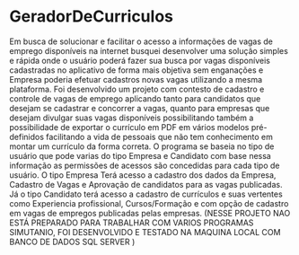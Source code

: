 # GeradorDeCurriculos

Em busca de solucionar e facilitar o acesso a informações de vagas de emprego disponíveis na internet busquei desenvolver uma solução simples e rápida onde o usuário poderá fazer sua busca por vagas disponíveis cadastradas no aplicativo de forma mais objetiva sem enganações e Empresa poderia efetuar cadastros novas vagas utilizando a mesma plataforma.
Foi desenvolvido um projeto com contesto de cadastro e controle de vagas de emprego aplicando tanto para candidatos que desejam se cadastrar e concorrer a vagas, quanto para empresas que desejam divulgar suas vagas disponíveis possibilitando também a possibilidade de exportar o currículo em PDF em vários modelos pré-definidos facilitando a vida de pessoais que não tem conhecimento em montar um currículo da forma correta.
O programa se baseia no tipo de usuário que pode varias do tipo Empresa e Candidato com base nessa informação as permissões de acessos são concedidas para cada tipo de usuário. O tipo Empresa Terá acesso a cadastro dos dados da Empresa, Cadastro de Vagas e Aprovação de candidatos para as vagas publicadas. 
Já o tipo Candidato terá acesso a cadastro de currículos e suas vertentes como Experiencia profissional, Cursos/Formação e com opção de cadastro em vagas de empregos publicadas pelas empresas. (NESSE PROJETO NAO ESTÁ PREPARADO PARA TRABALHAR COM VARIOS PROGRAMAS SIMUTANIO, FOI DESENVOLVIDO E TESTADO NA MAQUINA LOCAL COM BANCO DE DADOS  SQL SERVER )
